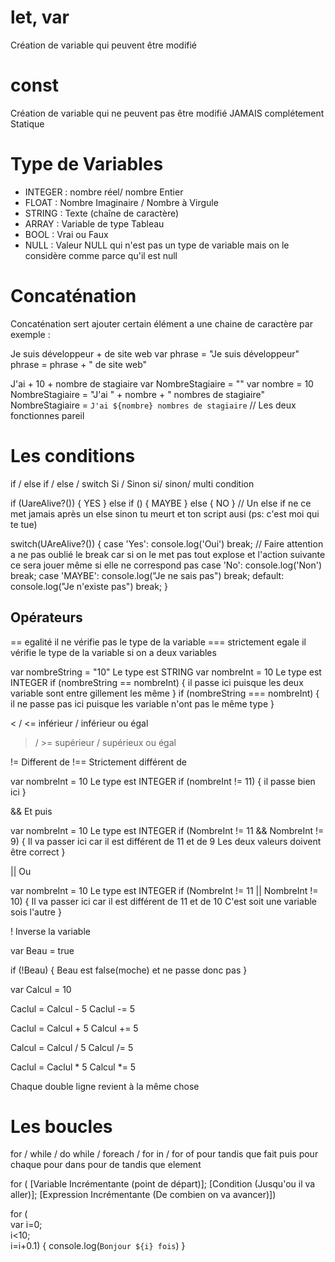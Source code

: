 # let, var 
Création de variable qui peuvent être modifié

# const 
Création de variable qui ne peuvent pas être modifié JAMAIS 
complétement Statique

# Type de Variables 
- INTEGER : nombre réel/ nombre Entier
- FLOAT : Nombre Imaginaire / Nombre à Virgule 
- STRING : Texte (chaîne de caractère)
- ARRAY : Variable de type Tableau
- BOOL : Vrai ou Faux
- NULL : Valeur NULL qui n'est pas un type de variable mais on le considère comme parce qu'il est null

# Concaténation
Concaténation sert ajouter certain élément a une chaine de caractère 
par exemple : 

Je suis développeur + de site web
var phrase = "Je suis développeur"
phrase = phrase + " de site web"

J'ai + 10 + nombre de stagiaire
var NombreStagiaire = ""
var nombre = 10
NombreStagiaire = "J'ai " + nombre + " nombres de stagiaire"
NombreStagiaire = `J'ai ${nombre} nombres de stagiaire`
// Les deux fonctionnes pareil 

# Les conditions 

if / else if / else / switch
Si / Sinon si/ sinon/ multi condition


if (UareAlive?()) {
    YES
} else if () {
    MAYBE
} else {
    NO
}
// Un else if ne ce met jamais après un else sinon tu meurt et ton script ausi (ps: c'est moi qui te tue)


switch(UAreAlive?()) {
    case 'Yes':
        console.log('Oui')
        break; // Faire attention a ne pas oublié le break car si on le met pas tout explose et l'action suivante ce sera jouer même si elle ne correspond pas 
    case 'No':
        console.log('Non')
        break;
    case 'MAYBE':
        console.log("Je ne sais pas")
        break;
    default:
        console.log("Je n'existe pas")
        break;
}

## Opérateurs

== egalité il ne vérifie pas le type de la variable
=== strictement egale il vérifie le type de la variable
si on a deux variables 

var nombreString = "10" Le type est STRING
var nombreInt = 10 Le type est INTEGER
if (nombreString == nombreInt) {
    il passe ici puisque les deux variable sont entre gillement les même
}
if (nombreString === nombreInt) {
    il ne passe pas ici puisque les variable n'ont pas le même type
}

< / <= inférieur / inférieur ou égal
> / >= supérieur / supérieux ou égal

!= Different de 
!== Strictement différent de 

var nombreInt = 10 Le type est INTEGER
if (nombreInt != 11) {
    il passe bien ici
}

&& Et puis 

var nombreInt = 10 Le type est INTEGER
if (NombreInt != 11 && NombreInt != 9) {
    Il va passer ici car il est différent de 11 et de 9
    Les deux valeurs doivent être correct
}

|| Ou

var nombreInt = 10 Le type est INTEGER
if (NombreInt != 11 || NombreInt != 10) {
    Il va passer ici car il est différent de 11 et de 10
    C'est soit une variable sois l'autre
}

! Inverse la variable

var Beau = true

if (!Beau) {
    Beau est false(moche) et ne passe donc pas 
}

var Calcul = 10

Caclul = Calcul - 5
Caclul -= 5

Caclul = Calcul + 5
Calcul += 5

Calcul = Calcul / 5 
Calcul /= 5

Caclul = Caclul * 5
Calcul *= 5 

Chaque double ligne revient à la même chose


# Les boucles

 for /   while    /  do while /   foreach       / for in  /    for of 
pour   tandis que    fait puis    pour chaque    pour dans     pour de 
                    tandis que      element

for (
    [Variable Incrémentante (point de départ)]; 
    [Condition (Jusqu'ou il va aller)]; 
    [Expression Incrémentante (De combien on va avancer)])

for (       
    var i=0;              
    i<10;                
    i=i+0.1) {
    console.log(`Bonjour ${i} fois`)
}